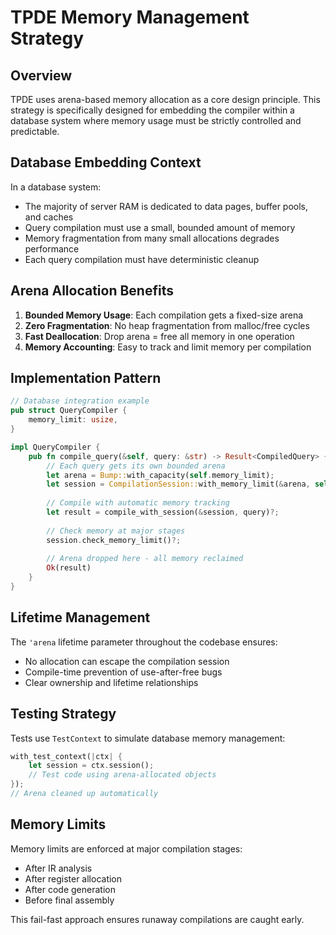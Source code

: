 # TPDE Memory Management Strategy

## Overview

TPDE uses arena-based memory allocation as a core design principle. This strategy is specifically designed for embedding the compiler within a database system where memory usage must be strictly controlled and predictable.

## Database Embedding Context

In a database system:
- The majority of server RAM is dedicated to data pages, buffer pools, and caches
- Query compilation must use a small, bounded amount of memory
- Memory fragmentation from many small allocations degrades performance
- Each query compilation must have deterministic cleanup

## Arena Allocation Benefits

1. **Bounded Memory Usage**: Each compilation gets a fixed-size arena
2. **Zero Fragmentation**: No heap fragmentation from malloc/free cycles
3. **Fast Deallocation**: Drop arena = free all memory in one operation
4. **Memory Accounting**: Easy to track and limit memory per compilation

## Implementation Pattern

```rust
// Database integration example
pub struct QueryCompiler {
    memory_limit: usize,
}

impl QueryCompiler {
    pub fn compile_query(&self, query: &str) -> Result<CompiledQuery> {
        // Each query gets its own bounded arena
        let arena = Bump::with_capacity(self.memory_limit);
        let session = CompilationSession::with_memory_limit(&arena, self.memory_limit);
        
        // Compile with automatic memory tracking
        let result = compile_with_session(&session, query)?;
        
        // Check memory at major stages
        session.check_memory_limit()?;
        
        // Arena dropped here - all memory reclaimed
        Ok(result)
    }
}
```

## Lifetime Management

The `'arena` lifetime parameter throughout the codebase ensures:
- No allocation can escape the compilation session
- Compile-time prevention of use-after-free bugs
- Clear ownership and lifetime relationships

## Testing Strategy

Tests use `TestContext` to simulate database memory management:
```rust
with_test_context(|ctx| {
    let session = ctx.session();
    // Test code using arena-allocated objects
});
// Arena cleaned up automatically
```

## Memory Limits

Memory limits are enforced at major compilation stages:
- After IR analysis
- After register allocation  
- After code generation
- Before final assembly

This fail-fast approach ensures runaway compilations are caught early.